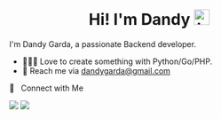 <h1 align="center"> Hi! I'm Dandy <img src="https://user-images.githubusercontent.com/1303154/88677602-1635ba80-d120-11ea-84d8-d263ba5fc3c0.gif" width="28px" alt="hi"></h1>

I'm Dandy Garda, a passionate Backend developer.

- 👨🏻‍💻 Love to create something with Python/Go/PHP.
- 📧 Reach me via dandygarda@gmail.com

🤝 &nbsp; Connect with Me

[<img src="https://img.shields.io/badge/linkedin-%230077B5.svg?&style=for-the-badge&logo=linkedin&logoColor=white" />](https://www.linkedin.com/in/dandygarda/)
[<img src="https://img.shields.io/badge/Instagram-E4405F?style=for-the-badge&logo=instagram&logoColor=white" />](https://instagram.com/mplukuts/)

<!--START_SECTION:waka--><!--END_SECTION:waka-->
